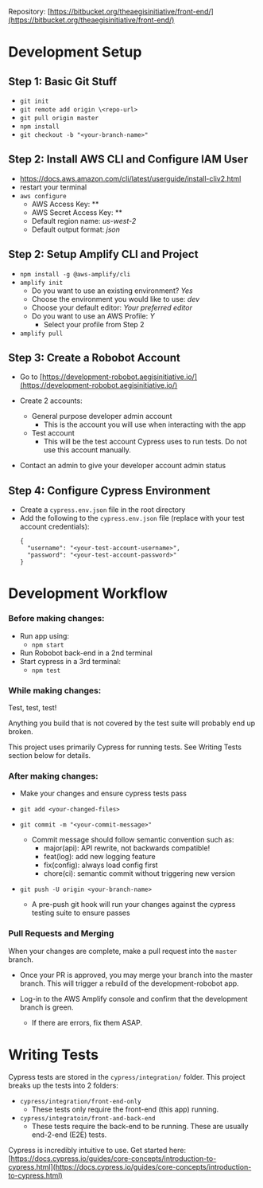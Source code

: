 Repository: [https://bitbucket.org/theaegisinitiative/front-end/](https://bitbucket.org/theaegisinitiative/front-end/)

# Development Setup

## Step 1: Basic Git Stuff

- `git init`
- `git remote add origin \<repo-url>`
- `git pull origin master`
- `npm install`
- `git checkout -b "<your-branch-name>"`

## Step 2: Install AWS CLI and Configure IAM User

- https://docs.aws.amazon.com/cli/latest/userguide/install-cliv2.html
- restart your terminal
- `aws configure`
  - AWS Access Key: \*\*
  - AWS Secret Access Key: \*\*
  - Default region name: _us-west-2_
  - Default output format: _json_

## Step 2: Setup Amplify CLI and Project

- `npm install -g @aws-amplify/cli`
- `amplify init`
  - Do you want to use an existing environment? _Yes_
  - Choose the environment you would like to use: _dev_
  - Choose your default editor: _Your preferred editor_
  - Do you want to use an AWS Profile: _Y_
    - Select your profile from Step 2
- `amplify pull`

## Step 3: Create a Robobot Account

- Go to [https://development-robobot.aegisinitiative.io/](https://development-robobot.aegisinitiative.io/)

- Create 2 accounts:

  - General purpose developer admin account
    - This is the account you will use when interacting with the app
  - Test account
    - This will be the test account Cypress uses to run tests. Do not use this account manually.

- Contact an admin to give your developer account admin status

## Step 4: Configure Cypress Environment

- Create a `cypress.env.json` file in the root directory
- Add the following to the `cypress.env.json` file (replace with your test account credentials):
  ```
  {
    "username": "<your-test-account-username>",
    "password": "<your-test-account-password>"
  }
  ```

# Development Workflow

### Before making changes:

- Run app using:
  - `npm start`
- Run Robobot back-end in a 2nd terminal
- Start cypress in a 3rd terminal:
  - `npm test`

### While making changes:

Test, test, test!

Anything you build that is not covered by the test suite will probably end up broken.

This project uses primarily Cypress for running tests. See Writing Tests section below for details.

### After making changes:

- Make your changes and ensure cypress tests pass

- `git add <your-changed-files>`
- `git commit -m "<your-commit-message>"`

  - Commit message should follow semantic convention such as:
    - major(api): API rewrite, not backwards compatible!
    - feat(log): add new logging feature
    - fix(config): always load config first
    - chore(ci): semantic commit without triggering new version

- `git push -U origin <your-branch-name>`
  - A pre-push git hook will run your changes against the cypress testing suite to ensure passes

### Pull Requests and Merging

When your changes are complete, make a pull request into the `master` branch.

- Once your PR is approved, you may merge your branch into the master branch. This will trigger a rebuild of the development-robobot app.

- Log-in to the AWS Amplify console and confirm that the development branch is green.
  - If there are errors, fix them ASAP.

# Writing Tests

Cypress tests are stored in the `cypress/integration/` folder. This project breaks up the tests into 2 folders:

- `cypress/integration/front-end-only`
  - These tests only require the front-end (this app) running.
- `cypress/integratoin/front-and-back-end`
  - These tests require the back-end to be running. These are usually end-2-end (E2E) tests.

Cypress is incredibly intuitive to use. Get started here: [https://docs.cypress.io/guides/core-concepts/introduction-to-cypress.html](https://docs.cypress.io/guides/core-concepts/introduction-to-cypress.html)
